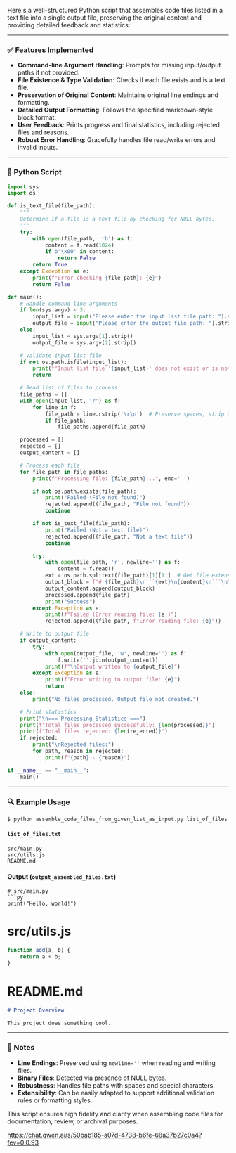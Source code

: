 Here's a well-structured Python script that assembles code files listed in a text file into a single output file, preserving the original content and providing detailed feedback and statistics:

---

### ✅ Features Implemented

- **Command-line Argument Handling**: Prompts for missing input/output paths if not provided.
- **File Existence & Type Validation**: Checks if each file exists and is a text file.
- **Preservation of Original Content**: Maintains original line endings and formatting.
- **Detailed Output Formatting**: Follows the specified markdown-style block format.
- **User Feedback**: Prints progress and final statistics, including rejected files and reasons.
- **Robust Error Handling**: Gracefully handles file read/write errors and invalid inputs.

---

### 📜 Python Script

```python
import sys
import os

def is_text_file(file_path):
    """
    Determine if a file is a text file by checking for NULL bytes.
    """
    try:
        with open(file_path, 'rb') as f:
            content = f.read(1024)
            if b'\x00' in content:
                return False
        return True
    except Exception as e:
        print(f"Error checking {file_path}: {e}")
        return False

def main():
    # Handle command-line arguments
    if len(sys.argv) < 3:
        input_list = input("Please enter the input list file path: ").strip()
        output_file = input("Please enter the output file path: ").strip()
    else:
        input_list = sys.argv[1].strip()
        output_file = sys.argv[2].strip()

    # Validate input list file
    if not os.path.isfile(input_list):
        print(f"Input list file '{input_list}' does not exist or is not a file.")
        return

    # Read list of files to process
    file_paths = []
    with open(input_list, 'r') as f:
        for line in f:
            file_path = line.rstrip('\r\n')  # Preserve spaces, strip only newlines
            if file_path:
                file_paths.append(file_path)

    processed = []
    rejected = []
    output_content = []

    # Process each file
    for file_path in file_paths:
        print(f"Processing file: {file_path}...", end=' ')

        if not os.path.exists(file_path):
            print("Failed (File not found)")
            rejected.append((file_path, "File not found"))
            continue

        if not is_text_file(file_path):
            print("Failed (Not a text file)")
            rejected.append((file_path, "Not a text file"))
            continue

        try:
            with open(file_path, 'r', newline='') as f:
                content = f.read()
            ext = os.path.splitext(file_path)[1][1:]  # Get file extension without dot
            output_block = f"# {file_path}\n```{ext}\n{content}\n```\n"
            output_content.append(output_block)
            processed.append(file_path)
            print("Success")
        except Exception as e:
            print(f"Failed (Error reading file: {e})")
            rejected.append((file_path, f"Error reading file: {e}"))

    # Write to output file
    if output_content:
        try:
            with open(output_file, 'w', newline='') as f:
                f.write(''.join(output_content))
            print(f"\nOutput written to {output_file}")
        except Exception as e:
            print(f"Error writing to output file: {e}")
            return
    else:
        print("No files processed. Output file not created.")

    # Print statistics
    print("\n=== Processing Statistics ===")
    print(f"Total files processed successfully: {len(processed)}")
    print(f"Total files rejected: {len(rejected)}")
    if rejected:
        print("\nRejected files:")
        for path, reason in rejected:
            print(f"{path} - {reason}")

if __name__ == "__main__":
    main()
```

---

### 🔍 Example Usage

```bash
$ python assemble_code_files_from_given_list_as_input.py list_of_files.txt output_assembled_files.txt
```

#### `list_of_files.txt`
```
src/main.py
src/utils.js
README.md
```

#### Output (`output_assembled_files.txt`)
```
# src/main.py
```py
print("Hello, world!")
```

# src/utils.js
```js
function add(a, b) {
    return a + b;
}
```

# README.md
```md
# Project Overview

This project does something cool.
```

---

### 🧪 Notes

- **Line Endings**: Preserved using `newline=''` when reading and writing files.
- **Binary Files**: Detected via presence of NULL bytes.
- **Robustness**: Handles file paths with spaces and special characters.
- **Extensibility**: Can be easily adapted to support additional validation rules or formatting styles.

This script ensures high fidelity and clarity when assembling code files for documentation, review, or archival purposes.

https://chat.qwen.ai/s/50bab185-a07d-4738-b6fe-68a37b27c0a4?fev=0.0.93

